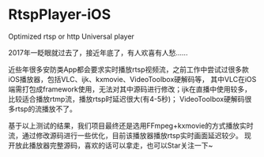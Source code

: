 # RtspPlayer-iOS
Optimized  rtsp or http Universal player


2017年一眨眼就过去了，接近年底了，有人欢喜有人愁......

近些年很多安防类App都会要求实时播放rtsp视频流，之前工作中尝试过很多款iOS播放器，包括VLC、ijk、kxmovie、VideoToolbox硬解码等，
其中VLC在iOS端需打包成framework使用，无法对其中源码进行修改；ijk在直播中使用较多，比较适合播放rtmp流，播放rtsp时延迟很大(有4-5秒)；
VideoToolbox硬解码很多rtsp的流播放不了。

基于以上测试的结果，我们项目最终还是选用FFmpeg+kxmovie的方式播放实时流，通过修改源码进行一些优化，目前该播放器播放rtsp实时画面延迟较少。
现开放此播放器完整源码，喜欢的话可以拿走，也可以Star关注一下~


